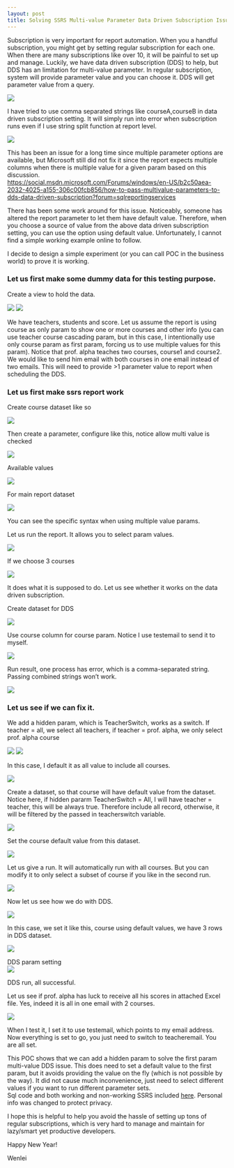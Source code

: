```yaml
---
layout: post
title: Solving SSRS Multi-value Parameter Data Driven Subscription Issue Step by Step
---
```


Subscription is very important for report automation. When you a handful subscription, you might get by setting regular subscription for each one. When there are many subscriptions like over 10, it will be painful to set up and manage. Luckily, we have data driven subscription (DDS) to help, but DDS has an limitation for multi-value parameter. 
In regular subscription, system will provide parameter value and you can choose it.  DDS will get parameter value from a query. 

<img src="/images/blog40/multi_value.PNG">     

I have tried to use comma separated strings like courseA,courseB in data driven subscription setting.  It will simply run into error when subscription runs even if I use string split function at report level.   
 
 <img src="/images/blog40/comma_separate_string.PNG">     
 
This has been an issue for a long time since multiple parameter options are available, but Microsoft still did not fix it since the report expects multiple columns when there is multiple value for a given param based on this discussion.  
<https://social.msdn.microsoft.com/Forums/windows/en-US/b2c50aea-2032-4025-a155-306c00fcb856/how-to-pass-multivalue-parameters-to-dds-data-driven-subscription?forum=sqlreportingservices>   

There has been some work around for this issue.  Noticeably, someone has altered the report parameter to let them have default value. Therefore, when you choose a source of value from the above data driven subscription setting, you can use the option using default value.   Unfortunately, I cannot find a simple working example online to follow.   

I decide to design a simple experiment (or you can call POC in the business world) to prove it is working.   

### Let us first make some dummy data for this testing purpose.  

Create a view to hold the data.  

<img src="/images/blog40/create_data_set.PNG">  

<img src="/images/blog40/dataset.PNG">  

We have teachers, students and score.  Let us assume the report is using course as only param to show one or more courses and other info (you can use teacher course cascading param, but in this case, I intentionally use only course param as first param, forcing us to use multiple values for this param). Notice that prof. alpha teaches two courses, course1 and course2.  We would like to send him email with both courses in one email instead of two emails. This will need to provide >1 parameter value to report when scheduling the DDS.

### Let us first make ssrs report work   

Create course dataset like so  

<img src="/images/blog40/course_dataset.PNG">   

Then create a parameter, configure like this, notice allow multi value is checked   

<img src="/images/blog40/course_param.PNG">   

Available values  

<img src="/images/blog40/course_available_value.PNG">  

For main report dataset  

<img src="/images/blog40/studentscore_main_dataset.PNG">  

You can see the specific syntax when using multiple value params.

Let us run the report. It allows you to select param values.  

<img src="/images/blog40/select_multple_value.PNG">  

If we choose 3 courses  

<img src="/images/blog40/select_three_course.PNG"> 

It does what it is supposed to do.  Let us see whether it works on the data driven subscription.  

Create dataset for DDS  

<img src="/images/blog40/first_dds.PNG"> 

Use course column for course param.  Notice I use testemail to send it to myself.

<img src="/images/blog40/notworking_setting.PNG">  

Run result, one process has error, which is a comma-separated string. Passing combined strings won’t work.  

<img src="/images/blog40/not_workign.PNG">  

### Let us see if we can fix it.  

We add a hidden param, which is TeacherSwitch, works as a switch. If teacher = all, we select all teachers,   if teacher = prof. alpha, we only select prof. alpha course  

<img src="/images/blog40/add_hidden_param.PNG">   

<img src="/images/blog40/hidden_available.PNG">  

In this case, I default it as all value to include all courses.  

<img src="/images/blog40/hidden_default.PNG">  

Create a dataset, so that course will have default value from the dataset.  Notice here, if hidden pararm  TeacherSwitch = All,  I will have teacher = teacher, this will be always true. Therefore include all record, otherwise, it will be filtered by the passed in teacherswitch variable.  

<img src="/images/blog40/course_default.PNG">  

Set the course default value from this dataset.  

<img src="/images/blog40/default_setting.PNG">  

Let us give a run. It will automatically run with all courses. But you can modify it to only select a subset of course if you like in the second run.  

<img src="/images/blog40/course_default_run.PNG">  

Now let us see how we do with DDS.   

<img src="/images/blog40/teacher.PNG">  

In this case, we set it like this, course using default values, we have 3 rows in DDS dataset.  

<img src="/images/blog40/workign.PNG">  

DDS param setting   
<img src="/images/blog40/dds_working_param.PNG">  

DDS run, all successful.   

Let us see if prof. alpha has luck to receive all his scores in attached Excel file. Yes, indeed it is all in one email with 2 courses.  

<img src="/images/blog40/Capture_working.PNG">  

When I test it, I set it to use testemail, which points to my email address. Now everything is set to go, you just need to switch to teacheremail. You are all set.  

This POC shows that we can add a hidden param to solve the first param multi-value DDS issue.  This does need to set a default value to the first param, but it avoids providing the value on the fly (which is not possible by the way).  It did not cause much inconvenience, just need to select different values if you want to run different parameter sets.   
Sql code and both working and non-working SSRS included <a href="/Files/blog40.zip">here</a>.  Personal info was changed to protect privacy.  

I hope this is helpful to help you avoid the hassle of setting up tons of regular subscriptions, which is very hard to manage and maintain for lazy/smart yet productive developers.  

Happy New Year!

Wenlei
